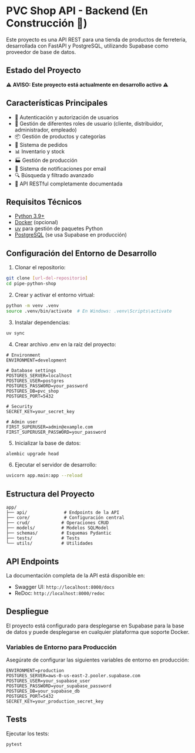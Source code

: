 # PVC Shop API - Backend (En Construcción 🚧)

Este proyecto es una API REST para una tienda de productos de ferreteria, desarrollada con FastAPI y PostgreSQL, utilizando Supabase como proveedor de base de datos.

## Estado del Proyecto

⚠️ **AVISO: Este proyecto está actualmente en desarrollo activo** ⚠️

## Características Principales

- 🔐 Autenticación y autorización de usuarios
- 👥 Gestión de diferentes roles de usuario (cliente, distribuidor, administrador, empleado)
- 📦 Gestión de productos y categorías
- 🛒 Sistema de pedidos
- 📊 Inventario y stock
- 🏭 Gestión de producción
- 📧 Sistema de notificaciones por email
- 🔍 Búsqueda y filtrado avanzado
- 📱 API RESTful completamente documentada

## Requisitos Técnicos

* [Python 3.9+](https://www.python.org/)
* [Docker](https://www.docker.com/) (opcional)
* [uv](https://docs.astral.sh/uv/) para gestión de paquetes Python
* [PostgreSQL](https://www.postgresql.org/) (se usa Supabase en producción)

## Configuración del Entorno de Desarrollo

1. Clonar el repositorio:
```bash
git clone [url-del-repositorio]
cd pipe-python-shop
```

2. Crear y activar el entorno virtual:
```bash
python -m venv .venv
source .venv/bin/activate  # En Windows: .venv\Scripts\activate
```

3. Instalar dependencias:
```bash
uv sync
```

4. Crear archivo .env en la raíz del proyecto:
```env
# Environment
ENVIRONMENT=development

# Database settings
POSTGRES_SERVER=localhost
POSTGRES_USER=postgres
POSTGRES_PASSWORD=your_password
POSTGRES_DB=pvc_shop
POSTGRES_PORT=5432

# Security
SECRET_KEY=your_secret_key

# Admin user
FIRST_SUPERUSER=admin@example.com
FIRST_SUPERUSER_PASSWORD=your_password
```

5. Inicializar la base de datos:
```bash
alembic upgrade head
```

6. Ejecutar el servidor de desarrollo:
```bash
uvicorn app.main:app --reload
```

## Estructura del Proyecto

```
app/
├── api/              # Endpoints de la API
├── core/             # Configuración central
├── crud/            # Operaciones CRUD
├── models/          # Modelos SQLModel
├── schemas/         # Esquemas Pydantic
├── tests/           # Tests
└── utils/           # Utilidades
```

## API Endpoints

La documentación completa de la API está disponible en:
- Swagger UI: `http://localhost:8000/docs`
- ReDoc: `http://localhost:8000/redoc`

## Despliegue

El proyecto está configurado para desplegarse en Supabase para la base de datos y puede desplegarse en cualquier plataforma que soporte Docker.

### Variables de Entorno para Producción

Asegúrate de configurar las siguientes variables de entorno en producción:

```env
ENVIRONMENT=production
POSTGRES_SERVER=aws-0-us-east-2.pooler.supabase.com
POSTGRES_USER=your_supabase_user
POSTGRES_PASSWORD=your_supabase_password
POSTGRES_DB=your_supabase_db
POSTGRES_PORT=5432
SECRET_KEY=your_production_secret_key
```

## Tests

Ejecutar los tests:
```bash
pytest
```

